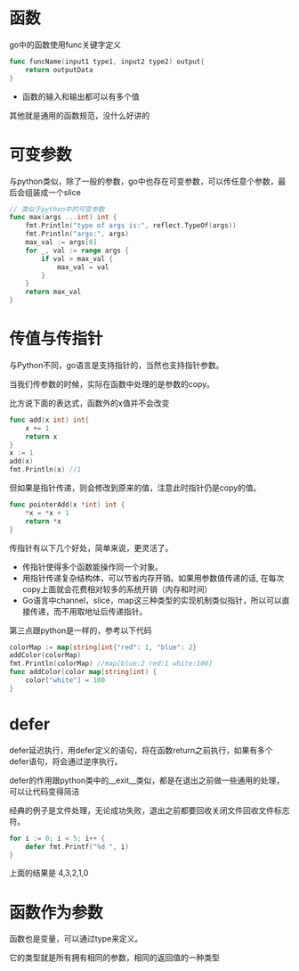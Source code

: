 # 函数
go中的函数使用func关键字定义
```go
func funcName(input1 type1, input2 type2) output{
	return outputData
}
```
+ 函数的输入和输出都可以有多个值

其他就是通用的函数规范，没什么好讲的

# 可变参数
与python类似，除了一般的参数，go中也存在可变参数，可以传任意个参数，最后会组装成一个slice

```go
// 类似于python中的可变参数
func max(args ...int) int {
	fmt.Println("type of args is:", reflect.TypeOf(args))
	fmt.Println("args:", args)
	max_val := args[0]
	for _, val := range args {
		if val > max_val {
			max_val = val
		}
	}
	return max_val
}
```
# 传值与传指针
与Python不同，go语言是支持指针的，当然也支持指针参数。

当我们传参数的时候，实际在函数中处理的是参数的copy。

比方说下面的表达式，函数外的x值并不会改变
```go
func add(x int) int{
	x += 1
	return x
}
x := 1
add(x)
fmt.Println(x) //1

```
但如果是指针传递，则会修改到原来的值，注意此时指针仍是copy的值。
```go
func pointerAdd(x *int) int {
	*x = *x + 1
	return *x
}
```
传指针有以下几个好处，简单来说，更灵活了。
+ 传指针使得多个函数能操作同一个对象。
+ 用指针传递复杂结构体，可以节省内存开销。如果用参数值传递的话, 在每次copy上面就会花费相对较多的系统开销（内存和时间）
+ Go语言中channel，slice，map这三种类型的实现机制类似指针，所以可以直接传递，而不用取地址后传递指针。

第三点跟python是一样的，参考以下代码

```go
colorMap := map[string]int{"red": 1, "blue": 2}
addColor(colorMap)
fmt.Println(colorMap) //map[blue:2 red:1 white:100]
func addColor(color map[string]int) {
	color["white"] = 100
}
```

# defer
defer延迟执行，用defer定义的语句，将在函数return之前执行，如果有多个defer语句，将会通过逆序执行。

defer的作用跟python类中的__exit__类似，都是在退出之前做一些通用的处理，可以让代码变得简洁

经典的例子是文件处理，无论成功失败，退出之前都要回收关闭文件回收文件标志符。

```go
for i := 0; i < 5; i++ {
    defer fmt.Printf("%d ", i)
}
```
上面的结果是 4,3,2,1,0

# 函数作为参数
函数也是变量，可以通过type来定义。

它的类型就是所有拥有相同的参数，相同的返回值的一种类型

```go

```

